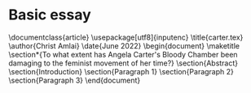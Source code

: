 # Basic essay

\documentclass{article}
\usepackage[utf8]{inputenc}
\title{carter.tex}
\author{Christ Amlai}
\date{June 2022}
\begin{document}
\maketitle
\section*{To what extent has Angela Carter's Bloody Chamber been damaging to the feminist movement of her time?}
\section{Abstract}
\section{Introduction}
\section{Paragraph 1}
\section{Paragraph 2}
\section{Paragraph 3}
\end{document}

